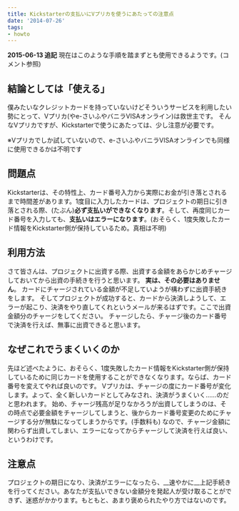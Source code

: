```yaml
---
title: Kickstarterの支払いにVプリカを使うにあたっての注意点
date: '2014-07-26'
tags:
- howto
---
```


__2015-06-13 追記__
現在はこのような手順を踏まずとも使用できるようです。(コメント参照)

## 結論としては「使える」

僕みたいなクレジットカードを持っていないけどそういうサービスを利用したい勢にとって、Vプリカ(やe-さいふやバニラVISAオンライン)は救世主です。
そんなVプリカですが、Kickstarterで使うにあたっては、少し注意が必要です。

※Vプリカでしか試していないので、e-さいふやバニラVISAオンラインでも同様に使用できるかは不明です

## 問題点

Kickstarterは、その特性上、カード番号入力から実際にお金が引き落とされるまで時間差があります。1度目に入力したカードは、プロジェクトの期日に引き落とされる際、(たぶん)__必ず支払いができなくなります__。そして、再度同じカード番号を入力しても、__支払いはエラーになります__。(おそらく、1度失敗したカード情報をKickstarter側が保持しているため。真相は不明)

## 利用方法

さて皆さんは、プロジェクトに出資する際、出資する金額をあらかじめチャージしておいてから出資の手続きを行うと思います。
__実は、その必要はありません__。
カードにチャージされている金額が不足していようが構わずに出資手続きをします。
そしてプロジェクトが成功すると、カードから決済しようして、エラーが起こり、決済をやり直してくれというメールが来るはずです。ここで出資金額分のチャージをしてください。
チャージしたら、チャージ後のカード番号で決済を行えば、無事に出資できると思います。

## なぜこれでうまくいくのか

先ほど述べたように、おそらく、1度失敗したカード情報をKickstarter側が保持しているために同じカードを使用することができなくなります。ならば、カード番号を変えてやれば良いのです。
Vプリカは、チャージの度にカード番号が変化します。よって、全く新しいカードとしてみなされ、決済がうまくいく……のだと思われます。
始め、チャージ残高が足りなかろうが出資してしまうのは、その時点で必要金額をチャージしてしまうと、後からカード番号変更のためにチャージする分が無駄になってしまうからです。(手数料も)
なので、チャージ金額に関わらず出資してしまい、エラーになってからチャージして決済を行えば良い、というわけです。

## 注意点

プロジェクトの期日になり、決済がエラーになったら、__速やかに__上記手続きを行ってください。あなたが支払いできない金額分を発起人が受け取ることができず、迷惑がかかります。もともと、あまり褒められたやり方ではないのです。
